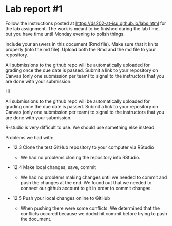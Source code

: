 
<!-- README.md is generated from README.Rmd. Please edit the README.Rmd file -->

# Lab report \#1

Follow the instructions posted at
<https://ds202-at-isu.github.io/labs.html> for the lab assignment. The
work is meant to be finished during the lab time, but you have time
until Monday evening to polish things.

Include your answers in this document (Rmd file). Make sure that it
knits properly (into the md file). Upload both the Rmd and the md file
to your repository.

All submissions to the github repo will be automatically uploaded for
grading once the due date is passed. Submit a link to your repository on
Canvas (only one submission per team) to signal to the instructors that
you are done with your submission.

Hi

All submissions to the github repo will be automatically uploaded for
grading once the due date is passed. Submit a link to your repository on
Canvas (only one submission per team) to signal to the instructors that
you are done with your submission.

R-studio is very difficult to use. We should use something else instead.

Problems we had with:

- 12.3 Clone the test GitHub repository to your computer via RStudio

  - We had no problems cloning the repository into RStudio.

- 12.4 Make local changes, save, commit

  - We had no problems making changes until we needed to commit and push
    the changes at the end. We found out that we needed to connect our
    github account to git in order to commit changes.

- 12.5 Push your local changes online to GitHub

  - When pushing there were some conflicts. We determined that the
    conflicts occured because we dodnt hit commit before trying to push
    the document.
